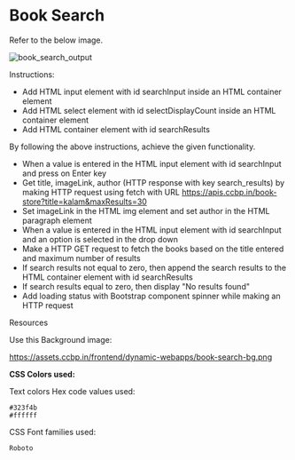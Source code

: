 # Book Search

Refer to the below image.

![book_search_output](https://user-images.githubusercontent.com/90957976/136212402-49c3a14c-63b6-47ea-80f7-542d77166643.gif)

Instructions:

- Add HTML input element with id searchInput inside an HTML container element
- Add HTML select element with id selectDisplayCount inside an HTML container element
- Add HTML container element with id searchResults

By following the above instructions, achieve the given functionality.

- When a value is entered in the HTML input element with id searchInput and press on Enter key
- Get title, imageLink, author (HTTP response with key search_results) by making HTTP request using fetch with URL https://apis.ccbp.in/book-store?title=kalam&maxResults=30
- Set imageLink in the HTML img element and set author in the HTML paragraph element
- When a value is entered in the HTML input element with id searchInput and an option is selected in the drop down
- Make a HTTP GET request to fetch the books based on the title entered and maximum number of results
- If search results not equal to zero, then append the search results to the HTML container element with id searchResults
- If search results equal to zero, then display "No results found"
- Add loading status with Bootstrap component spinner while making an HTTP request

Resources

Use this Background image:

https://assets.ccbp.in/frontend/dynamic-webapps/book-search-bg.png

**CSS Colors used:**

Text colors Hex code values used:

    #323f4b
    #ffffff

CSS Font families used:

    Roboto
